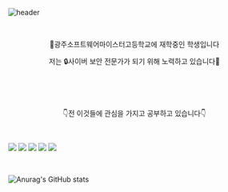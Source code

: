 ![header](https://capsule-render.vercel.app/api?type=slice&color=gradient&text=%20JuhongPark%20%20&height=225&fontSize=125)

<br>

<p align="center"> 🏤광주소프트웨어마이스터고등학교에 재학중인 학생입니다 </p>
<p align ="center"> 저는 🔒사이버 보안 전문가가 되기 위해 노력하고 있습니다🙂 </p>

<br>

<br>

<br>

<p align = "center">👇전 이것들에 관심을 가지고 공부하고 있습니다👇</p>

<br>

<p align ="center" display ="inline-block">

<img src="https://img.shields.io/badge/C-A8B9CC?style=flat-square&logo=C&logoColor=white"/> </a>
<img src="https://img.shields.io/badge/JAVA-007396?style=flat-square&logo=Java&logoColor=white"/> </a> 
<img src="https://img.shields.io/badge/Linux-FCC624?style=flat-square&logo=Linux&logoColor=white"/> </a>
<img src="https://img.shields.io/badge/Ubuntu-E95420?style=flat-square&logo=Ubuntu&logoColor=white"/> </a>
<img src="https://img.shields.io/badge/HTML5-E34F6?style=flat-square&logo=HTML5&logoColor=white"/> </a>

</p>

<br>

<p align = "center" display="inline-block">

![Anurag's GitHub stats](https://github-readme-stats.vercel.app/api?username=JuuuHong&&show_icons=true&theme=dark)

</p>

